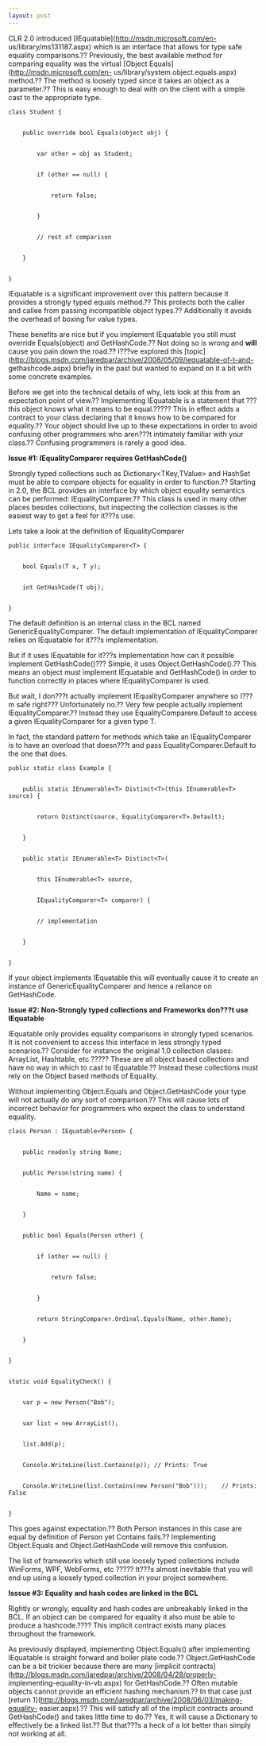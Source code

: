```yaml
---
layout: post
---
```

CLR 2.0 introduced [IEquatable<T>](http://msdn.microsoft.com/en-
us/library/ms131187.aspx) which is an interface that allows for type safe
equality comparisons.?? Previously, the best available method for comparing
equality was the virtual [Object Equals](http://msdn.microsoft.com/en-
us/library/system.object.equals.aspx) method.?? The method is loosely typed
since it takes an object as a parameter.?? This is easy enough to deal with on
the client with a simple cast to the appropriate type.

    
    
    class Student {


        public override bool Equals(object obj) {


            var other = obj as Student;


            if (other == null) {


                return false;


            }


            // rest of comparison


        }


    }

IEquatable<T> is a significant improvement over this pattern because it
provides a strongly typed equals method.?? This protects both the caller and
callee from passing incompatible object types.?? Additionally it avoids the
overhead of boxing for value types.

These benefits are nice but if you implement IEquatable<T> you still must
override Equals(object) and GetHashCode.?? Not doing so is wrong and **will**
cause you pain down the road.?? I???ve explored this
[topic](http://blogs.msdn.com/jaredpar/archive/2008/05/09/iequatable-of-t-and-
gethashcode.aspx) briefly in the past but wanted to expand on it a bit with
some concrete examples.

Before we get into the technical details of why, lets look at this from an
expectation point of view.?? Implementing IEquatable<T> is a statement that
???this object knows what it means to be equal.????? This in effect adds a contract
to your class declaring that it knows how to be compared for equality.?? Your
object should live up to these expectations in order to avoid confusing other
programmers who aren???t intimately familiar with your class.?? Confusing
programmers is rarely a good idea.

**Issue #1: IEqualityComparer<T> requires GetHashCode()**

Strongly typed collections such as Dictionary<TKey,TValue> and HashSet<T> must
be able to compare objects for equality in order to function.?? Starting in
2.0, the BCL provides an interface by which object equality semantics can be
performed: IEqualityComparer<T>.?? This class is used in many other places
besides collections, but inspecting the collection classes is the easiest way
to get a feel for it???s use.

Lets take a look at the definition of IEqualityComparer<T>

    
    
    public interface IEqualityComparer<T> {


        bool Equals(T x, T y);


        int GetHashCode(T obj);


    }

The default definition is an internal class in the BCL named
GenericEqualityComparer<T>. The default implementation of IEqualityComparer<T>
relies on IEquatable<T> for it???s implementation.

But if it uses IEquatable<T> for it???s implementation how can it possible
implement GetHashCode()??? Simple, it uses Object.GetHashCode().?? This means an
object must implement IEquatable<T> and GetHashCode() in order to function
correctly in places where IEqualityComparer<T> is used.

But wait, I don???t actually implement IEqualityComparer<T> anywhere so I???m safe
right??? Unfortunately no.?? Very few people actually implement
IEqualityComparer<T>.?? Instead they use EqualityComparere<T>.Default to access
a given IEqualityComparer<T> for a given type T.

In fact, the standard pattern for methods which take an IEqualityComparer<T>
is to have an overload that doesn???t and pass EqualityComparer<T>.Default to
the one that does.

    
    
    public static class Example {


        public static IEnumerable<T> Distinct<T>(this IEnumerable<T> source) {


            return Distinct(source, EqualityComparer<T>.Default);


        }


        public static IEnumerable<T> Distinct<T>(


            this IEnumerable<T> source, 


            IEqualityComparer<T> comparer) {


            // implementation


        }


    }

If your object implements IEquatable<T> this will eventually cause it to
create an instance of GenericEqualityComparer<T> and hence a reliance on
GetHashCode.

**Issue #2: Non-Strongly typed collections and Frameworks don???t use IEquatable<T>**

IEquatable<T> only provides equality comparisons in strongly typed scenarios.
It is not convenient to access this interface in less strongly typed
scenarios.?? Consider for instance the original 1.0 collection classes:
ArrayList, Hashtable, etc ????? These are all object based collections and have
no way in which to cast to IEquatable<T>.?? Instead these collections must rely
on the Object based methods of Equality.

Without implementing Object.Equals and Object.GetHashCode your type will not
actually do any sort of comparison.?? This will cause lots of incorrect
behavior for programmers who expect the class to understand equality.

    
    
    class Person : IEquatable<Person> {


        public readonly string Name;


        public Person(string name) {


            Name = name;


        }


        public bool Equals(Person other) {


            if (other == null) {


                return false;


            }


            return StringComparer.Ordinal.Equals(Name, other.Name);


        }


    }
    
    
    static void EqualityCheck() {


        var p = new Person("Bob");


        var list = new ArrayList();


        list.Add(p);


        Console.WriteLine(list.Contains(p)); // Prints: True


        Console.WriteLine(list.Contains(new Person("Bob")));    // Prints: False


    }

This goes against expectation.?? Both Person instances in this case are equal
by definition of Person yet Contains fails.?? Implementing Object.Equals and
Object.GetHashCode will remove this confusion.

The list of frameworks which still use loosely typed collections include
WinForms, WPF, WebForms, etc ????? It???s almost inevitable that you will end up
using a loosely typed collection in your project somewhere.

**Isssue #3: Equality and hash codes are linked in the BCL**

Rightly or wrongly, equality and hash codes are unbreakably linked in the BCL.
If an object can be compared for equality it also must be able to produce a
hashcode.???? This implicit contract exists many places throughout the
framework.

As previously displayed, implementing Object.Equals() after implementing
IEquatable<T> is straight forward and boiler plate code.?? Object.GetHashCode
can be a bit trickier because there are many [implicit
contracts](http://blogs.msdn.com/jaredpar/archive/2008/04/28/properly-
implementing-equality-in-vb.aspx) for GetHashCode.?? Often mutable objects
cannot provide an efficient hashing mechanism.?? In that case just [return
1](http://blogs.msdn.com/jaredpar/archive/2008/06/03/making-equality-
easier.aspx).?? This will satisfy all of the implicit contracts around
GetHashCode() and takes little time to do.?? Yes, it will cause a Dictionary to
effectively be a linked list.?? But that???s a heck of a lot better than simply
not working at all.

